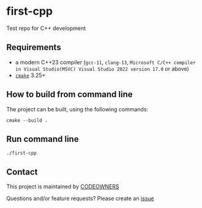 # first-cpp
Test repo for C++ development


## Requirements

* a modern C++23 compiler (`gcc-11`, `clang-13`, `Microsoft C/C++ compiler in Visual Studio(MSVC) Visual Studio 2022 version 17.0` or above)
* [`cmake`](https://cmake.org) 3.25+


## How to build from command line

The project can be built, using the following commands:

```shell
cmake --build .
```

## Run command line
```shell
./first-cpp
```

## Contact

This project is maintained by [CODEOWNERS](CODEOWNERS)

Questions and/or feature requests?
Please create an [issue](https://github.com/MikAoJk/first-cpp/issues)